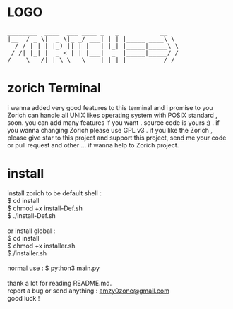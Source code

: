 # LOGO
<pre>
________  ____  ___ ____ _   _           __
|__  / _ \|  _ \|_ _/ ___| | | |_____ ____\ \
  / / | | | |_) || | |   | |_| |_____|_____\ \
 / /| |_| |  _ < | | |___|  _  |_____|_____/ /
/____\___/|_| \_\___\____|_| |_|          /_/
</pre>

# zorich Terminal

i wanna added very good features to this terminal and i promise to you  Zorich
can handle all UNIX likes operating system with POSIX standard  , soon.
you can add many features if you want . source code is yours :) .
if you wanna changing  Zorich please use GPL v3 .
if you like the  Zorich , please give   star to this project and support this project,
send me your code  or  pull request and other ...
if wanna help to Zorich project.

# install


install zorich to be default shell :
<br>
$ cd install
<br>
$ chmod +x install-Def.sh
<br>
$ ./install-Def.sh
<br>
<br>
or install global :
<br>
$ cd install
<br>
$ chmod +x installer.sh
<br>
$./installer.sh
<br>
<br>
normal use  :
$ python3  main.py
<br>
<br>
thank a lot for reading README.md.
<br>
report a bug or send anything : amzy0zone@gmail.com
<br>
good luck !
